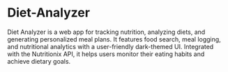 # Diet-Analyzer
Diet Analyzer is a web app for tracking nutrition, analyzing diets, and generating personalized meal plans. It features food search, meal logging, and nutritional analytics with a user-friendly dark-themed UI. Integrated with the Nutritionix API, it helps users monitor their eating habits and achieve dietary goals.
